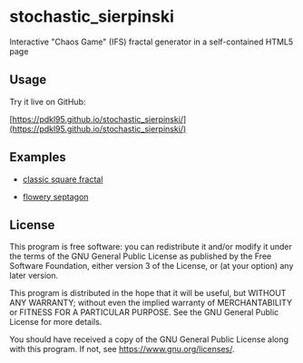 # stochastic_sierpinski
Interactive "Chaos Game" (IFS) fractal generator in a self-contained
HTML5 page

## Usage

Try it live on GitHub:

[https://pdkl95.github.io/stochastic_sierpinski/](https://pdkl95.github.io/stochastic_sierpinski/)

## Examples

* [classic square fractal](https://pdkl95.github.io/stochastic_sierpinski/#{%22points%22:[{%22name%22:%22A%22,%22x%22:419.5,%22y%22:1.5,%22move_perc%22:50,%22color%22:%22#ff0000%22},{%22name%22:%22B%22,%22x%22:419.5,%22y%22:419.5,%22move_perc%22:50,%22color%22:%22#80ff00%22},{%22name%22:%22C%22,%22x%22:1.5,%22y%22:419.5,%22move_perc%22:50,%22color%22:%22#00ffff%22},{%22name%22:%22D%22,%22x%22:1.5,%22y%22:1.5,%22move_perc%22:50,%22color%22:%22#7f00ff%22}],%22restrictions%22:{%22single%22:[%22prev3%22,%22next3%22,%22opposite%22],%22double%22:[]},%22options%22:{%22canvas_width%22:420,%22canvas_height%22:420,%22draw_style%22:%22color_blend_prev_color%22,%22draw_opacity%22:35}})

* [flowery septagon](https://pdkl95.github.io/stochastic_sierpinski/#{%22points%22:[{%22name%22:%22A%22,%22x%22:211,%22y%22:10,%22move_perc%22:%2250%22,%22color%22:%22#ff0000%22},{%22name%22:%22B%22,%22x%22:366,%22y%22:86,%22move_perc%22:%2250%22,%22color%22:%22#ffdb00%22},{%22name%22:%22C%22,%22x%22:404,%22y%22:254,%22move_perc%22:%2250%22,%22color%22:%22#49ff00%22},{%22name%22:%22D%22,%22x%22:296,%22y%22:390,%22move_perc%22:%2250%22,%22color%22:%22#00ff92%22},{%22name%22:%22E%22,%22x%22:124,%22y%22:390,%22move_perc%22:%2250%22,%22color%22:%22#0092ff%22},{%22name%22:%22F%22,%22x%22:16,%22y%22:254,%22move_perc%22:%2250%22,%22color%22:%22#4900ff%22},{%22name%22:%22G%22,%22x%22:54,%22y%22:86,%22move_perc%22:%2250%22,%22color%22:%22#ff00db%22}],%22restrictions%22:{%22single%22:[%22prev1%22,%22prev3%22,%22next1%22,%22next3%22],%22double%22:[%22self%22]},%22options%22:{%22canvas_width%22:420,%22canvas_height%22:420,%22draw_style%22:%22color_blend_prev_color%22,%22draw_opacity%22:25}})


## License

This program is free software: you can redistribute it and/or modify
it under the terms of the GNU General Public License as published by
the Free Software Foundation, either version 3 of the License, or
(at your option) any later version.

This program is distributed in the hope that it will be useful,
but WITHOUT ANY WARRANTY; without even the implied warranty of
MERCHANTABILITY or FITNESS FOR A PARTICULAR PURPOSE.  See the
GNU General Public License for more details.

You should have received a copy of the GNU General Public License
along with this program.  If not, see <https://www.gnu.org/licenses/>.
